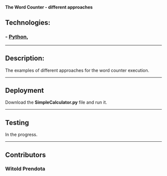 **The Word Counter - different approaches**

## Technologies:
### - [Python](https://www.python.org),

--- 

## Description:
The examples of different approaches for the word counter execution.

--- 

## Deployment
Download the **SimpleCalculator.py** file and run it.

---

## Testing
In the progress.

--- 

## Contributors
### Witold Prendota
